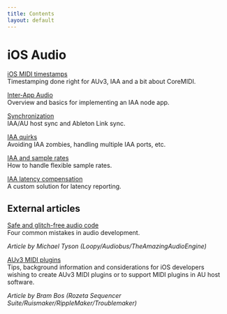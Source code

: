 ```yaml
---
title: Contents
layout: default
---
```


# iOS Audio

[iOS MIDI timestamps](/ios_midi_timestamps)  
Timestamping done right for AUv3, IAA and a bit about CoreMIDI.

[Inter-App Audio](/inter-app-audio)  
Overview and basics for implementing an IAA node app.

[Synchronization](/ios_audio_sync)  
IAA/AU host sync and Ableton Link sync.

[IAA quirks](/iaa_quirks)  
Avoiding IAA zombies, handling multiple IAA ports, etc.

[IAA and sample rates](/iaa_sample_rates)  
How to handle flexible sample rates.

[IAA latency compensation](/iaa_latency_comp)  
A custom solution for latency reporting.

## External articles

[Safe and glitch-free audio code](http://atastypixel.com/blog/four-common-mistakes-in-audio-development/)  
Four common mistakes in audio development.

_Article by Michael Tyson (Loopy/Audiobus/TheAmazingAudioEngine)_

[AUv3 MIDI plugins](http://ruismaker.com/au-midi-plugins/)  
Tips, background information and considerations for iOS developers wishing to create AUv3 MIDI plugins or to support MIDI plugins in AU host software.

_Article by Bram Bos (Rozeta Sequencer Suite/Ruismaker/RippleMaker/Troublemaker)_
